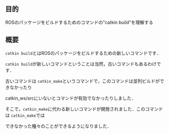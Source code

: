 ## 目的

ROSのパッケージをビルドするためのコマンドの"catkin build"を理解する


## 概要


`catkin build`とはROSのパッケージをビルドするための新しいコマンドです．

`catkin build`が新しいコマンドということは当然，古いコマンドもあるわけです．

古いコマンドは `catkin_make`というコマンドで，このコマンドは並列ビルドができなかったり

catkin_ws/srcにいないとコマンドが有効でなかったりしました．

そこで，`catkin_make`に代わる新しいコマンドが開発されました．このコマンドは `catkin_make`では

できなかった種々のことができるようになりました．

